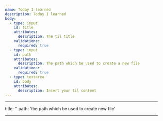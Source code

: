 ```yaml
---
name: Today I learned
description: Today I learned
body:
  - type: input
    id: title
    attributes:
      description: The til title
    validations:
      required: true
  - type: input
    id: path
    attributes:
      description: The path which be used to create a new file
    validations:
      required: true
  - type: textarea
    id: body
    attributes:
      description: Insert your til content
---
```


---

title: ''
path: 'the path which be used to create new file'

---
